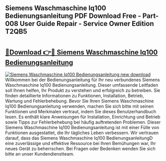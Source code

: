## Siemens Waschmaschine Iq100 Bedienungsanleitung PDF Download Free - Part-008 User Guide Repair - Service Owner Edition T2QB5

# <h2><a href="http://df2rj5.blite.top/?on=Siemens+Waschmaschine+Iq100+Bedienungsanleitung">🔗Download 👉🔴 Siemens Waschmaschine Iq100 Bedienungsanleitung</a></h2>

[![Siemens Waschmaschine Iq100 Bedienungsanleitung new download](https://i.imgur.com/lujVjoI.png)](http://df2rj5.blite.top/?on=Siemens+Waschmaschine+Iq100+Bedienungsanleitung)
Willkommen bei der Bedienungsanleitung für Ihr neu verbundenes Siemens Waschmaschine Iq100 Bedienungsanleitung. Dieser umfassende Leitfaden soll Ihnen helfen, Ihr Produkt zu verstehen und erfolgreich zu betreiben. Sie finden detaillierte Informationen zu Funktionen, Installation, Betrieb, Wartung und Fehlerbehebung. Bevor Sie Ihren Siemens Waschmaschine Iq100 Bedienungsanleitung verwenden, machen Sie sich bitte mit seinen Funktionen und Merkmalen vertraut, indem Sie dieses Benutzerhandbuch lesen. Es enthält klare Anweisungen für Installation, Einrichtung und Betrieb sowie Tipps zur Fehlerbehebung bei häufig auftretenden Problemen. Dieser Siemens Waschmaschine Iq100 Bedienungsanleitung ist mit einer Fülle von Funktionen ausgestattet, die Ihr tägliches Leben verbessern. Wir vertrauen darauf, dass das Siemens Waschmaschine Iq100 BedienungsanleitungD eine zuverlässige und effektive Ressource bei Ihren Bemühungen war, Ihr neues Gerät zu beherrschen. Bei Fragen oder Bedenken wenden Sie sich bitte an unser Kundendienstteam.
